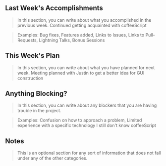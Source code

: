 ## Last Week's Accomplishments

> In this section, you can write about what you accomplished in the previous week.
	Continued getting acquainted with coffeeScript  
	
> Examples:
> Bug fixes, Features added, Links to Issues, Links to Pull-Requests, Lightning Talks, Bonus Sessions

## This Week's Plan

> In this section, you can write about what you have planned for next week.
    Meeting planned with Justin to get a better idea for GUI construction

## Anything Blocking?

> In this section, you can write about any blockers that you are having trouble in the project.

> Examples: Confusion on how to approach a problem, Limited experience with a specific technology
    I still don't know coffeeScript 
    
## Notes

> This is an optional section for any sort of information that does not fall under any of the other categories.